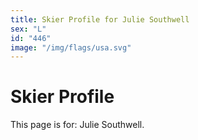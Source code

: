 ```yaml
---
title: Skier Profile for Julie Southwell
sex: "L"
id: "446"
image: "/img/flags/usa.svg" 
---
```


# Skier Profile

This page is for: Julie Southwell.
    